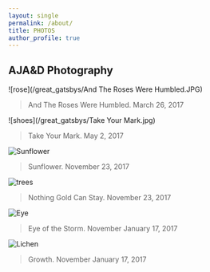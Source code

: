 ```yaml
---
layout: single
permalink: /about/
title: PHOTOS
author_profile: true
---
```

## AJA&D Photography
![rose](/great_gatsbys/And The Roses Were Humbled.JPG)
>And The Roses Were Humbled.
>March 26, 2017

![shoes](/great_gatsbys/Take Your Mark.jpg)
>Take Your Mark.
>May 2, 2017


![Sunflower](/great_gatsbys/IMG_0670.JPG)
>Sunflower.
>November 23, 2017


![trees](/great_gatsbys/IMG_0700-EFFECTS.jpg)
>Nothing Gold Can Stay.
>November 23, 2017

![Eye](/great_gatsbys/IMG_1078.JPG)
>Eye of the Storm.
>November January 17, 2017


![Lichen](/great_gatsbys/IMG_1082.JPG)
>Growth.
>November January 17, 2017

